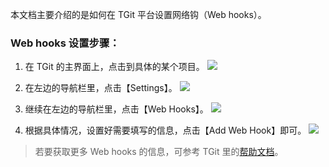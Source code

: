 本文档主要介绍的是如何在 TGit  平台设置网络钩（Web hooks）。

### Web hooks 设置步骤：
1. 在 TGit 的主界面上，点击到具体的某个项目。
![](https://mc.qcloudimg.com/static/img/8af55a37eba4b7de1db5ce6563338cfb/2017-08-29_160052.png)

2. 在左边的导航栏里，点击【Settings】。
![](https://mc.qcloudimg.com/static/img/16706629a6d1df502dd165855243dec2/2017-08-29_160252.png)

3. 继续在左边的导航栏里，点击【Web Hooks】。
![](https://mc.qcloudimg.com/static/img/08ae72317392960028d66c2a93be8d2a/2017-08-29_160328.png)

4. 根据具体情况，设置好需要填写的信息，点击【Add Web Hook】即可。
![](https://mc.qcloudimg.com/static/img/805b232aed937114ba352c6e450a392a/2017-08-29_160355.png)

> 若要获取更多 Web hooks 的信息，可参考 TGit 里的[帮助文档](https://git.cloud.tencent.com/help/web_hooks/web_hooks.md)。